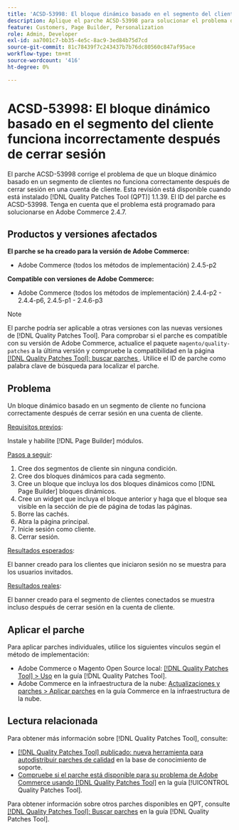```yaml
---
title: 'ACSD-53998: El bloque dinámico basado en el segmento del cliente funciona incorrectamente después de cerrar sesión'
description: Aplique el parche ACSD-53998 para solucionar el problema de Adobe Commerce en el que un bloque dinámico basado en un segmento de clientes no funciona correctamente después de cerrar sesión en una cuenta de cliente.
feature: Customers, Page Builder, Personalization
role: Admin, Developer
exl-id: aa7001c7-bb35-4e5c-8ac9-3ed84b75d7cd
source-git-commit: 81c78439f7c243437b7b76dc80560c847af95ace
workflow-type: tm+mt
source-wordcount: '416'
ht-degree: 0%

---
```


# ACSD-53998: El bloque dinámico basado en el segmento del cliente funciona incorrectamente después de cerrar sesión

El parche ACSD-53998 corrige el problema de que un bloque dinámico basado en un segmento de clientes no funciona correctamente después de cerrar sesión en una cuenta de cliente. Esta revisión está disponible cuando está instalado [!DNL Quality Patches Tool (QPT)] 1.1.39. El ID del parche es ACSD-53998. Tenga en cuenta que el problema está programado para solucionarse en Adobe Commerce 2.4.7.

## Productos y versiones afectados

**El parche se ha creado para la versión de Adobe Commerce:**

* Adobe Commerce (todos los métodos de implementación) 2.4.5-p2

**Compatible con versiones de Adobe Commerce:**

* Adobe Commerce (todos los métodos de implementación) 2.4.4-p2 - 2.4.4-p6, 2.4.5-p1 - 2.4.6-p3

>[!NOTE]
>
>El parche podría ser aplicable a otras versiones con las nuevas versiones de [!DNL Quality Patches Tool]. Para comprobar si el parche es compatible con su versión de Adobe Commerce, actualice el paquete `magento/quality-patches` a la última versión y compruebe la compatibilidad en la página [[!DNL Quality Patches Tool]: buscar parches ](https://experienceleague.adobe.com/tools/commerce-quality-patches/index.html?lang=es). Utilice el ID de parche como palabra clave de búsqueda para localizar el parche.

## Problema

Un bloque dinámico basado en un segmento de cliente no funciona correctamente después de cerrar sesión en una cuenta de cliente.

<u>Requisitos previos</u>:

Instale y habilite [!DNL Page Builder] módulos.

<u>Pasos a seguir</u>:

1. Cree dos segmentos de cliente sin ninguna condición.
1. Cree dos bloques dinámicos para cada segmento.
1. Cree un bloque que incluya los dos bloques dinámicos como [!DNL Page Builder] bloques dinámicos.
1. Cree un widget que incluya el bloque anterior y haga que el bloque sea visible en la sección de pie de página de todas las páginas.
1. Borre las cachés.
1. Abra la página principal.
1. Inicie sesión como cliente.
1. Cerrar sesión.

<u>Resultados esperados</u>:

El banner creado para los clientes que iniciaron sesión no se muestra para los usuarios invitados.

<u>Resultados reales</u>:

El banner creado para el segmento de clientes conectados se muestra incluso después de cerrar sesión en la cuenta de cliente.

## Aplicar el parche

Para aplicar parches individuales, utilice los siguientes vínculos según el método de implementación:

* Adobe Commerce o Magento Open Source local: [[!DNL Quality Patches Tool] > Uso](/help/tools/quality-patches-tool/usage.md) en la guía [!DNL Quality Patches Tool].
* Adobe Commerce en la infraestructura de la nube: [Actualizaciones y parches > Aplicar parches](https://experienceleague.adobe.com/docs/commerce-cloud-service/user-guide/develop/upgrade/apply-patches.html?lang=es) en la guía Commerce en la infraestructura de la nube.

## Lectura relacionada

Para obtener más información sobre [!DNL Quality Patches Tool], consulte:

* [[!DNL Quality Patches Tool] publicado: nueva herramienta para autodistribuir parches de calidad](https://experienceleague.adobe.com/es/docs/commerce-knowledge-base/kb/announcements/commerce-announcements/magento-quality-patches-released-new-tool-to-self-serve-quality-patches) en la base de conocimiento de soporte.
* [Compruebe si el parche está disponible para su problema de Adobe Commerce usando [!DNL Quality Patches Tool]](/help/tools/quality-patches-tool/patches-available-in-qpt/check-patch-for-magento-issue-with-magento-quality-patches.md) en la guía [!UICONTROL Quality Patches Tool].


Para obtener información sobre otros parches disponibles en QPT, consulte [[!DNL Quality Patches Tool]: Buscar parches](https://experienceleague.adobe.com/tools/commerce-quality-patches/index.html?lang=es) en la guía [!DNL Quality Patches Tool].
